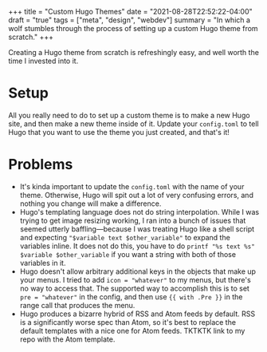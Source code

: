+++
title = "Custom Hugo Themes"
date = "2021-08-28T22:52:22-04:00"
draft = "true"
tags = ["meta", "design", "webdev"]
summary = "In which a wolf stumbles through the process of setting up a custom Hugo theme from scratch."
+++

Creating a Hugo theme from scratch is refreshingly easy, and well worth the time I invested into it.

<!--more-->

# Setup

All you really need to do to set up a custom theme is to make a new Hugo site, and then make a new theme inside of it.  Update your `config.toml` to tell Hugo that you want to use the theme you just created, and that's it!

# Problems

* It's kinda important to update the `config.toml` with the name of your theme. Otherwise, Hugo will spit out a lot of very confusing errors, and nothing you change will make a difference.
* Hugo's templating language does not do string interpolation.  While I was trying to get image resizing working, I ran into a bunch of issues that seemed utterly baffling—because I was treating Hugo like a shell script and expecting `"$variable text $other_variable"` to expand the variables inline.  It does not do this, you have to do `printf "%s text %s" $variable $other_variable` if you want a string with both of those variables in it.
* Hugo doesn't allow arbitrary additional keys in the objects that make up your menus.  I tried to add `icon = "whatever"` to my menus, but there's no way to access that.  The supported way to accomplish this is to set `pre = "whatever"` in the config, and then use `{{ with .Pre }}` in the range call that produces the menu.
* Hugo produces a bizarre hybrid of RSS and Atom feeds by default. RSS is a significantly worse spec than Atom, so it's best to replace the default templates with a nice one for Atom feeds.  TKTKTK link to my repo with the Atom template.
